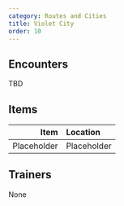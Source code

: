 ```yaml
---
category: Routes and Cities
title: Violet City
order: 10
---
```

## Encounters
TBD

## Items

| Item | Location |
|---:|:---|
| Placeholder | Placeholder |

## Trainers
None
